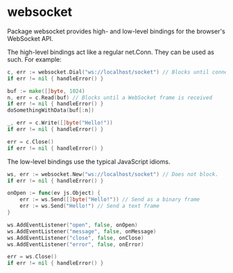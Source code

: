 websocket
=========

Package websocket provides high- and low-level bindings for the browser's WebSocket API.

The high-level bindings act like a regular net.Conn. They can be used as such. For example:

```Go
c, err := websocket.Dial("ws://localhost/socket") // Blocks until connection is established
if err != nil { handleError() }

buf := make([]byte, 1024)
n, err = c.Read(buf) // Blocks until a WebSocket frame is received
if err != nil { handleError() }
doSomethingWithData(buf[:n])

_, err = c.Write([]byte("Hello!"))
if err != nil { handleError() }

err = c.Close()
if err != nil { handleError() }
```

The low-level bindings use the typical JavaScript idioms.

```Go
ws, err := websocket.New("ws://localhost/socket") // Does not block.
if err != nil { handleError() }

onOpen := func(ev js.Object) {
    err := ws.Send([]byte("Hello!")) // Send as a binary frame
    err := ws.Send("Hello!") // Send a text frame
}

ws.AddEventListener("open", false, onOpen)
ws.AddEventListener("message", false, onMessage)
ws.AddEventListener("close", false, onClose)
ws.AddEventListener("error", false, onError)

err = ws.Close()
if err != nil { handleError() }
```
